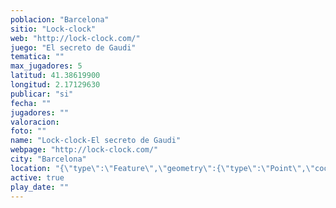```yaml
---
poblacion: "Barcelona"
sitio: "Lock-clock"
web: "http://lock-clock.com/"
juego: "El secreto de Gaudi"
tematica: ""
max_jugadores: 5
latitud: 41.38619900
longitud: 2.17129630
publicar: "si"
fecha: ""
jugadores: ""
valoracion: 
foto: ""
name: "Lock-clock-El secreto de Gaudi"
webpage: "http://lock-clock.com/"
city: "Barcelona"
location: "{\"type\":\"Feature\",\"geometry\":{\"type\":\"Point\",\"coordinates\":[\"41,38619900\",\"2,17129630\"]}}"
active: true
play_date: ""
---
```

